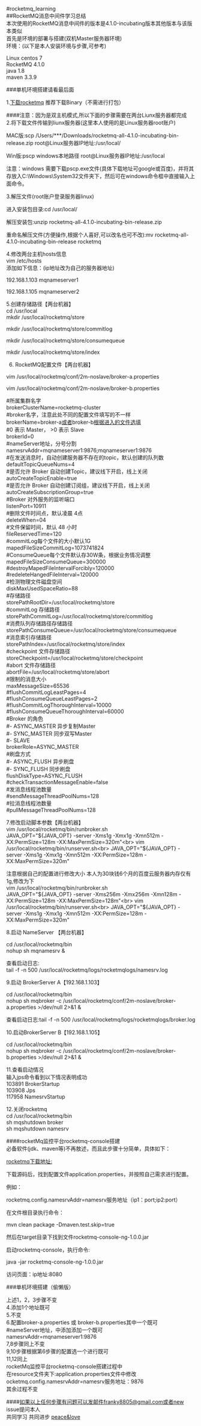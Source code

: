 #rocketmq_learning<br>
##RocketMQ消息中间件学习总结<br>
本次使用的RocketMQ消息中间件的版本是4.1.0-incubating版本其他版本与该版本类似<br>
首先是环境的部署与搭建(双机Master服务器环境)<br>
环境：(以下是本人安装环境与步骤,可参考)<br>

Linux  centos 7<br>
RocketMQ 4.1.0<br>
java 1.8<br>
maven 3.3.9 <br>

###单机环境搭建请看最后面<br>

1.[下载rocketmq](http://rocketmq.apache.org/release_notes/release-notes-4.1.0-incubating/)
推荐下载Binary（不需进行打包）<br>

####注意：因为是双主机模式,所以下面的步骤需要在两台Liunx服务器都完成<br>
2.将下载文件传输到liunx服务器(这里本人使用的是Linux服务器root账户)<br>

MAC版:scp /Users/***/Downloads/rocketmq-all-4.1.0-incubating-bin-release.zip  root@Linux服务器IP地址:/usr/local/<br>

Win版:pscp windows本地路径 root@Linux服务器IP地址:/usr/local<br>

注意：windows 需要下载pscp.exe文件(具体下载地址可google或百度)，并将其存放入C:\Windows\System32文件夹下，然后可在windows命令框中直接输入上面命令。<br>


3.解压文件(root账户登录服务器linux)<br>

进入安装包目录:cd /usr/local/<br>

解压安装包:unzip rocketmq-all-4.1.0-incubating-bin-release.zip<br>

重命名解压文件(方便操作,根据个人喜好,可以改名也可不改):mv rocketmq-all-4.1.0-incubating-bin-release rocketmq<br>


4.修改两台主机hosts信息<br>
vim /etc/hosts<br>
添加如下信息：(ip地址改为自己的服务器地址)<br>

192.168.1.103 mqnameserver1<br>

192.168.1.105 mqnameserver2<br>

5.创建存储路径【两台机器】<br>
  cd /usr/local<br>
  mkdir /usr/local/rocketmq/store<br>
  
  mkdir /usr/local/rocketmq/store/commitlog<br>
  
  mkdir /usr/local/rocketmq/store/consumequeue<br>
  
  mkdir /usr/local/rocketmq/store/index<br>
 
6. RocketMQ配置文件【两台机器】<br>

  vim /usr/local/rocketmq/conf/2m-noslave/broker-a.properties<br>

  vim /usr/local/rocketmq/conf/2m-noslave/broker-b.properties<br>

\#所属集群名字<br>
brokerClusterName=rocketmq-cluster<br>
\#broker名字，注意此处不同的配置文件填写的不一样<br>
brokerName=broker-a[或者](http://#)broker-b[根据进入的文件选填](http://#)<br>
\#0 表示 Master， >0 表示 Slave<br>
brokerId=0<br>
\#nameServer地址，分号分割<br>
namesrvAddr=mqnameserver1:9876;mqnameserver1:9876<br>
\#在发送消息时，自动创建服务器不存在的topic，默认创建的队列数<br>
defaultTopicQueueNums=4<br>
\#是否允许 Broker 自动创建Topic，建议线下开启，线上关闭<br>
autoCreateTopicEnable=true<br>
\#是否允许 Broker 自动创建订阅组，建议线下开启，线上关闭<br>
autoCreateSubscriptionGroup=true<br>
\#Broker 对外服务的监听端口<br>
listenPort=10911<br>
\#删除文件时间点，默认凌晨 4点<br>
deleteWhen=04<br>
\#文件保留时间，默认 48 小时<br>
fileReservedTime=120<br>
\#commitLog每个文件的大小默认1G<br>
mapedFileSizeCommitLog=1073741824<br>
\#ConsumeQueue每个文件默认存30W条，根据业务情况调整<br>
mapedFileSizeConsumeQueue=300000<br>
\#destroyMapedFileIntervalForcibly=120000<br>
\#redeleteHangedFileInterval=120000<br>
\#检测物理文件磁盘空间<br>
diskMaxUsedSpaceRatio=88<br>
\#存储路径<br>
storePathRootDir=/usr/local/rocketmq/store<br>
\#commitLog 存储路径<br>
storePathCommitLog=/usr/local/rocketmq/store/commitlog<br>
\#消费队列存储路径存储路径<br>
storePathConsumeQueue=/usr/local/rocketmq/store/consumequeue<br>
\#消息索引存储路径<br>
storePathIndex=/usr/local/rocketmq/store/index<br>
\#checkpoint 文件存储路径<br>
storeCheckpoint=/usr/local/rocketmq/store/checkpoint<br>
\#abort 文件存储路径<br>
abortFile=/usr/local/rocketmq/store/abort<br>
\#限制的消息大小<br>
maxMessageSize=65536<br>
\#flushCommitLogLeastPages=4<br>
\#flushConsumeQueueLeastPages=2<br>
\#flushCommitLogThoroughInterval=10000<br>
\#flushConsumeQueueThoroughInterval=60000<br>
\#Broker 的角色<br>
\#- ASYNC_MASTER 异步复制Master<br>
\#- SYNC_MASTER 同步双写Master<br>
\#- SLAVE<br>
brokerRole=ASYNC_MASTER<br>
\#刷盘方式<br>
\#- ASYNC_FLUSH 异步刷盘<br>
\#- SYNC_FLUSH 同步刷盘<br>
flushDiskType=ASYNC_FLUSH<br>
\#checkTransactionMessageEnable=false<br>
\#发消息线程池数量<br>
\#sendMessageThreadPoolNums=128<br>
\#拉消息线程池数量<br>
\#pullMessageThreadPoolNums=128<br>

7.修改启动脚本参数【两台机器】<br>
vim /usr/local/rocketmq/bin/runbroker.sh<br>
JAVA_OPT="${JAVA_OPT} -server -Xms1g -Xmx1g -Xmn512m -XX:PermSize=128m -XX:MaxPermSize=320m"<br>
vim /usr/local/rocketmq/bin/runserver.sh<br>
JAVA_OPT="${JAVA_OPT} -server -Xms1g -Xmx1g -Xmn512m -XX:PermSize=128m -XX:MaxPermSize=320m"<br>

注意根据自己的配置进行修改大小  本人为30块钱6个月的百度云服务器内存仅有1g,修改为下<br>
vim /usr/local/rocketmq/bin/runbroker.sh<br>
JAVA_OPT="${JAVA_OPT} -server -Xms256m -Xmx256m -Xmn128m -XX:PermSize=128m -XX:MaxPermSize=128m"<br>
vim /usr/local/rocketmq/bin/runserver.sh<br>
JAVA_OPT="${JAVA_OPT} -server -Xms1g -Xmx1g -Xmn512m -XX:PermSize=128m -XX:MaxPermSize=320m"<br>

8.启动 NameServer 【两台机器】<br>

cd /usr/local/rocketmq/bin<br>
nohup sh mqnamesrv &<br>

查看启动日志:<br>
tail -f -n 500 /usr/local/rocketmq/logs/rocketmqlogs/namesrv.log

9.启动 BrokerServer  A【192.168.1.103】<br>

cd /usr/local/rocketmq/bin<br>
nohup sh mqbroker -c /usr/local/rocketmq/conf/2m-noslave/broker-a.properties >/dev/null 2>&1 &<br>

查看启动日志:tail -f -n 500 /usr/local/rocketmq/logs/rocketmqlogs/broker.log<br>

10.启动BrokerServer B【192.168.1.105】<br>

cd /usr/local/rocketmq/bin<br>
nohup sh mqbroker -c /usr/local/rocketmq/conf/2m-noslave/broker-b.properties >/dev/null 2>&1 &<br>

11.查看启动情况<br>
输入jps命令看到以下情况表明成功<br>
103891 BrokerStartup<br>
103908 Jps<br>
117958 NamesrvStartup<br>

12.关闭rocketmq<br>
cd /usr/local/rocketmq/bin<br>
sh mqshutdown broker<br>
sh mqshutdown namesrv<br>

####rocketMq监控平台rocketmq-console搭建<br>
必备软件(jdk、maven等)不再敖述，而且此步骤十分简单，具体如下：<br>

[rocketmq下载地址:](https://github.com/apache/incubator-rocketmq-externals/tree/master/rocketmq-console)<br>

下载源码后，找到配置文件application.properties，并按照自己需求进行配置。<br>

例如：<br>

rocketmq.config.namesrvAddr=namesrv服务地址（ip1：port;ip2:port）<br>

在文件根目录执行命令：<br>

mvn clean package -Dmaven.test.skip=true<br>

然后在target目录下找到文件rocketmq-console-ng-1.0.0.jar<br>

启动rocketmq-console，执行命令:<br>

java -jar rocketmq-console-ng-1.0.0.jar<br>

访问页面：ip地址:8080<br>


###单机环境搭建（偷懒版）

上述1，2，3步骤不变<br>
4.添加1个地址既可<br>
5.不变<br>
6.配置broker-a.properties 或 broker-b.properties其中一个既可<br>
\#nameServer地址，中添加添加一个既可<br>
namesrvAddr=mqnameserver1:9876<br>
7,8步骤同上不变<br>
9,10步骤根据第6步骤的配置选一个进行既可<br>
11,12同上<br>
rocketMq监控平台rocketmq-console搭建过程中<br>
在resource文件夹下:application.properties文件中修改<br>
ocketmq.config.namesrvAddr=namesrv服务地址：9876<br>
其余过程不变<br>


####如果以上任何步骤有问题可以发邮件franky8805@gmail.com或者new issue提问本人<br>
共同学习 共同进步     [peace&love](http://#)

  

 







